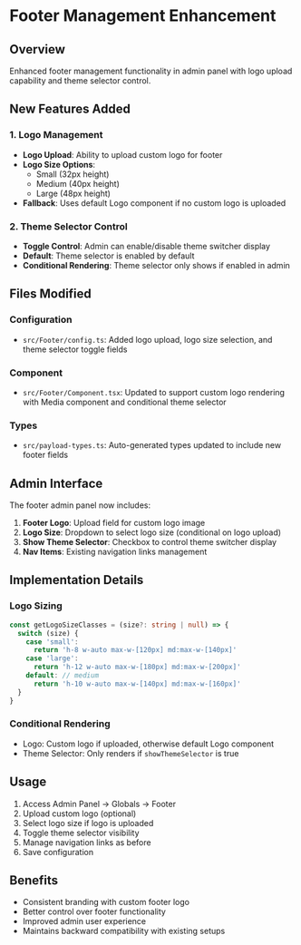 # Footer Management Enhancement

## Overview
Enhanced footer management functionality in admin panel with logo upload capability and theme selector control.

## New Features Added

### 1. Logo Management
- **Logo Upload**: Ability to upload custom logo for footer
- **Logo Size Options**: 
  - Small (32px height)
  - Medium (40px height) 
  - Large (48px height)
- **Fallback**: Uses default Logo component if no custom logo is uploaded

### 2. Theme Selector Control
- **Toggle Control**: Admin can enable/disable theme switcher display
- **Default**: Theme selector is enabled by default
- **Conditional Rendering**: Theme selector only shows if enabled in admin

## Files Modified

### Configuration
- `src/Footer/config.ts`: Added logo upload, logo size selection, and theme selector toggle fields

### Component
- `src/Footer/Component.tsx`: Updated to support custom logo rendering with Media component and conditional theme selector

### Types
- `src/payload-types.ts`: Auto-generated types updated to include new footer fields

## Admin Interface
The footer admin panel now includes:
1. **Footer Logo**: Upload field for custom logo image
2. **Logo Size**: Dropdown to select logo size (conditional on logo upload)
3. **Show Theme Selector**: Checkbox to control theme switcher display
4. **Nav Items**: Existing navigation links management

## Implementation Details

### Logo Sizing
```typescript
const getLogoSizeClasses = (size?: string | null) => {
  switch (size) {
    case 'small':
      return 'h-8 w-auto max-w-[120px] md:max-w-[140px]'
    case 'large':
      return 'h-12 w-auto max-w-[180px] md:max-w-[200px]'
    default: // medium
      return 'h-10 w-auto max-w-[140px] md:max-w-[160px]'
  }
}
```

### Conditional Rendering
- Logo: Custom logo if uploaded, otherwise default Logo component
- Theme Selector: Only renders if `showThemeSelector` is true

## Usage
1. Access Admin Panel → Globals → Footer
2. Upload custom logo (optional)
3. Select logo size if logo is uploaded
4. Toggle theme selector visibility
5. Manage navigation links as before
6. Save configuration

## Benefits
- Consistent branding with custom footer logo
- Better control over footer functionality
- Improved admin user experience
- Maintains backward compatibility with existing setups
